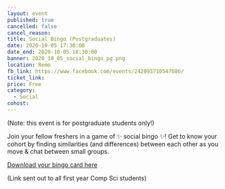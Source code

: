 ```yaml
---
layout: event
published: true
cancelled: false
cancel_reason:
title: Social Bingo (Postgraduates)
date: 2020-10-05 17:30:00
date_end: 2020-10-05 18:30:00
banner: 2020_10_05_social_bingo_pg.png
location: Remo
fb_link: https://www.facebook.com/events/242093710547686/
ticket_link:
price: Free
category:
  - Social
cohost:
---
```


(Note: this event is for postgraduate students only!)

Join your fellow freshers in a game of ✨ social bingo ✨! Get to know your cohort by finding similarities (and differences) between each other as you move & chat between small groups.

[Download your bingo card here](https://drive.google.com/file/d/17kxllvJBVCb8-0rGrFk_hbTqXFN-SrHr/view)

(Link sent out to all first year Comp Sci students)
